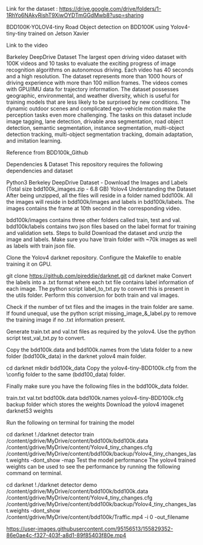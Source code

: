 Link for the dataset :
https://drive.google.com/drive/folders/1-1RhYo6NAkyRishT9XiwOYDTmGGdMwb8?usp=sharing

BDD100K-YOLOV4-tiny
Road Object detection on BDD100K using Yolov4-tiny-tiny trained on Jetson Xavier

Link to the video

Barkeley DeepDrive Dataset
The largest open driving video dataset with 100K videos and 10 tasks to evaluate the exciting progress of image recognition algorithms on autonomous driving. Each video has 40 seconds and a high resolution. The dataset represents more than 1000 hours of driving experience with more than 100 million frames. The videos comes with GPU/IMU data for trajectory information. The dataset possesses geographic, environmental, and weather diversity, which is useful for training models that are less likely to be surprised by new conditions. The dynamic outdoor scenes and complicated ego-vehicle motion make the perception tasks even more challenging. The tasks on this dataset include image tagging, lane detection, drivable area segmentation, road object detection, semantic segmentation, instance segmentation, multi-object detection tracking, multi-object segmentation tracking, domain adaptation, and imitation learning.

Reference from BDD100k_Github

Dependencies & Dataset
This repository requires the following dependencies and dataset

Python3
Berkeley DeepDrive Dataset - Download the Images and Labels (Total size bdd100k_images.zip - 6.8 GB)
Yolov4
Understanding the Dataset
After being unzipped, all the files will reside in a folder named bdd100k. All the images will reside in bdd100k/images and labels in bdd100k/labels. The images contains the frame at 10th second in the corresponding video.

bdd100k/images contains three other folders called train, test and val.
bdd100k/labels contains two json files based on the label format for training and validation sets.
Steps to build
Download the dataset and unzip the image and labels. Make sure you have \train folder with ~70k images as well as labels with train json file.

Clone the Yolov4 darknet repository. Configure the Makefile to enable training it on GPU.

git clone https://github.com/pjreddie/darknet.git
cd darknet
make
Convert the labels into a .txt format where each txt file contains label information of each image. The python script label_to_txt.py to convert this is present in the utils folder. Perform this conversion for both train and val images.

Check if the number of txt files and the images in the train folder are same. If found unequal, use the python script missing_image_&_label.py to remove the training image if no .txt information present.

Generate train.txt and val.txt files as required by the yolov4. Use the python script test_val_txt.py to convert.

Copy the bdd100k.data and bdd100k.names from the \data folder to a new folder (bdd100k_data) in the darknet yolov4 main folder.

cd darknet
mkdir bdd100k_data
Copy the yolov4-tiny-BDD100k.cfg from the \config folder to the same (bdd100_data) folder.

Finally make sure you have the following files in the bdd100k_data folder.

train.txt
val.txt
bdd100k.data
bdd100k.names
yolov4-tiny-BDD100k.cfg
backup folder which stores the weights
Download the yolov4 imagenet darknet53 weights

Run the following on terminal for training the model

cd darknet
!./darknet detector train /content/gdrive/MyDrive/content/bdd100k/bdd100k.data /content/gdrive/MyDrive/content/Yolov4_tiny_changes.cfg /content/gdrive/MyDrive/content/bdd100k/backup/Yolov4_tiny_changes_last.weights -dont_show -map 
Test the model performance
The yolov4 trained weights can be used to see the performance by running the following command on terminal.

cd darknet
!./darknet detector demo /content/gdrive/MyDrive/content/bdd100k/bdd100k.data  /content/gdrive/MyDrive/content/Yolov4_tiny_changes.cfg /content/gdrive/MyDrive/content/bdd100k/backup/Yolov4_tiny_changes_last.weights -dont_show 
/content/gdrive/MyDrive/content/bdd100k/Traffic.mp4 -i 0 -out_filename 


https://user-images.githubusercontent.com/95156513/155829352-86e0ae4c-f327-403f-a8d1-89f85403f80e.mp4

